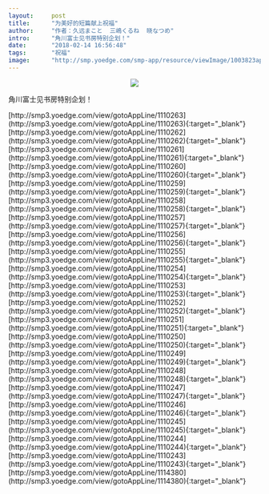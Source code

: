 ```yaml
---
layout:     post
title:      "为美好的短篇献上祝福"
author:     "作者：久远まこと  三嶋くるね  晓なつめ"
intro:      "角川富士见书房特别企划！"
date:       "2018-02-14 16:56:48"
tags:       "祝福"
image:      "http://smp.yoedge.com/smp-app/resource/viewImage/1003823appline.png"
---
```

<div style="text-align: center">
<p><img src="http://smp.yoedge.com/smp-app/resource/viewImage/1003823appline.png"/></p>
</div>
<p class="post-meta">
<span>角川富士见书房特别企划！</span>
</p>
[http://smp3.yoedge.com/view/gotoAppLine/1110263](http://smp3.yoedge.com/view/gotoAppLine/1110263){:target="_blank"}
[http://smp3.yoedge.com/view/gotoAppLine/1110262](http://smp3.yoedge.com/view/gotoAppLine/1110262){:target="_blank"}
[http://smp3.yoedge.com/view/gotoAppLine/1110261](http://smp3.yoedge.com/view/gotoAppLine/1110261){:target="_blank"}
[http://smp3.yoedge.com/view/gotoAppLine/1110260](http://smp3.yoedge.com/view/gotoAppLine/1110260){:target="_blank"}
[http://smp3.yoedge.com/view/gotoAppLine/1110259](http://smp3.yoedge.com/view/gotoAppLine/1110259){:target="_blank"}
[http://smp3.yoedge.com/view/gotoAppLine/1110258](http://smp3.yoedge.com/view/gotoAppLine/1110258){:target="_blank"}
[http://smp3.yoedge.com/view/gotoAppLine/1110257](http://smp3.yoedge.com/view/gotoAppLine/1110257){:target="_blank"}
[http://smp3.yoedge.com/view/gotoAppLine/1110256](http://smp3.yoedge.com/view/gotoAppLine/1110256){:target="_blank"}
[http://smp3.yoedge.com/view/gotoAppLine/1110255](http://smp3.yoedge.com/view/gotoAppLine/1110255){:target="_blank"}
[http://smp3.yoedge.com/view/gotoAppLine/1110254](http://smp3.yoedge.com/view/gotoAppLine/1110254){:target="_blank"}
[http://smp3.yoedge.com/view/gotoAppLine/1110253](http://smp3.yoedge.com/view/gotoAppLine/1110253){:target="_blank"}
[http://smp3.yoedge.com/view/gotoAppLine/1110252](http://smp3.yoedge.com/view/gotoAppLine/1110252){:target="_blank"}
[http://smp3.yoedge.com/view/gotoAppLine/1110251](http://smp3.yoedge.com/view/gotoAppLine/1110251){:target="_blank"}
[http://smp3.yoedge.com/view/gotoAppLine/1110250](http://smp3.yoedge.com/view/gotoAppLine/1110250){:target="_blank"}
[http://smp3.yoedge.com/view/gotoAppLine/1110249](http://smp3.yoedge.com/view/gotoAppLine/1110249){:target="_blank"}
[http://smp3.yoedge.com/view/gotoAppLine/1110248](http://smp3.yoedge.com/view/gotoAppLine/1110248){:target="_blank"}
[http://smp3.yoedge.com/view/gotoAppLine/1110247](http://smp3.yoedge.com/view/gotoAppLine/1110247){:target="_blank"}
[http://smp3.yoedge.com/view/gotoAppLine/1110246](http://smp3.yoedge.com/view/gotoAppLine/1110246){:target="_blank"}
[http://smp3.yoedge.com/view/gotoAppLine/1110245](http://smp3.yoedge.com/view/gotoAppLine/1110245){:target="_blank"}
[http://smp3.yoedge.com/view/gotoAppLine/1110244](http://smp3.yoedge.com/view/gotoAppLine/1110244){:target="_blank"}
[http://smp3.yoedge.com/view/gotoAppLine/1110243](http://smp3.yoedge.com/view/gotoAppLine/1110243){:target="_blank"}
[http://smp3.yoedge.com/view/gotoAppLine/1114380](http://smp3.yoedge.com/view/gotoAppLine/1114380){:target="_blank"}


